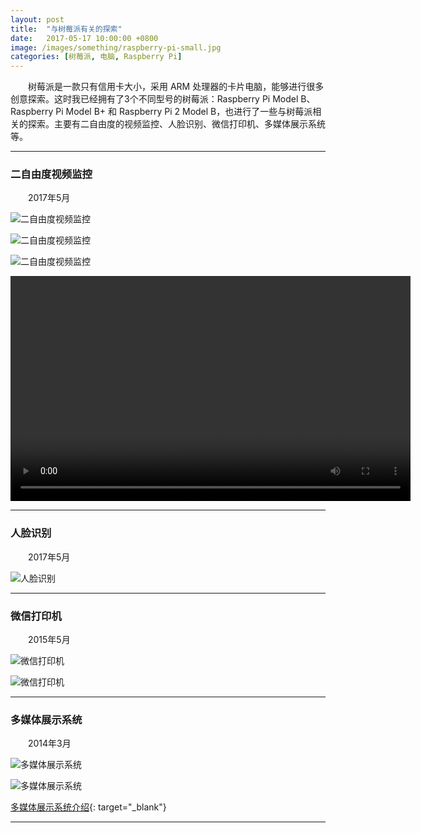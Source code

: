 ```yaml
---
layout: post
title:  "与树莓派有关的探索"
date:   2017-05-17 10:00:00 +0800
image: /images/something/raspberry-pi-small.jpg
categories: [树莓派, 电脑, Raspberry Pi]
---
```


　　树莓派是一款只有信用卡大小，采用 ARM 处理器的卡片电脑，能够进行很多创意探索。这时我已经拥有了3个不同型号的树莓派：Raspberry Pi Model B、Raspberry Pi Model B+ 和 Raspberry Pi 2 Model B，也进行了一些与树莓派相关的探索。主要有二自由度的视频监控、人脸识别、微信打印机、多媒体展示系统等。

------

<h3>二自由度视频监控</h3>

　　2017年5月

![二自由度视频监控]({{site.baseurl}}/images/something/RaspberryPi-01.jpg)

![二自由度视频监控]({{site.baseurl}}/images/something/RaspberryPi-02.jpg)

![二自由度视频监控]({{site.baseurl}}/images/something/RaspberryPi-04.jpg)

<video src="./RaspberryPi-Web-Control.mp4" controls="controls" width="640px" height="360px"></video>

------

<h3>人脸识别</h3>

　　2017年5月

![人脸识别]({{site.baseurl}}/images/something/RaspberryPi-03.jpg)

------

<h3>微信打印机</h3>

　　2015年5月

![微信打印机]({{site.baseurl}}/images/something/RaspberryPi-微信打印机-1.jpg)

![微信打印机]({{site.baseurl}}/images/something/RaspberryPi-微信打印机-2.jpg)

------

<h3>多媒体展示系统</h3>

　　2014年3月

![多媒体展示系统]({{site.baseurl}}/images/something/RaspberryPi-05.jpg)

![多媒体展示系统]({{site.baseurl}}/images/something/RaspberryPi-06.jpg)

[多媒体展示系统介绍](https://www.ihonux.com/%E5%A4%9A%E5%AA%92%E4%BD%93/media-display-system/){: target="\_blank"}

------
